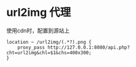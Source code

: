 # url2img 代理

使用cdn时，配置到源站上

```
location ~ /url2img/(.*?).png {
	proxy_pass http://127.0.0.1:8080/api.php?cht=url2img&chl=$1&chs=400x300;
}
```
